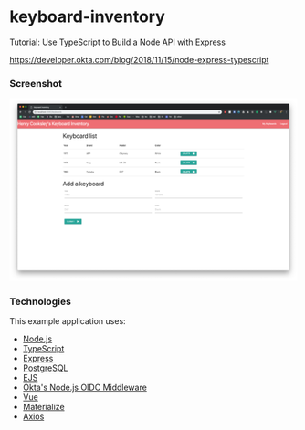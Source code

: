 # keyboard-inventory

Tutorial: Use TypeScript to Build a Node API with Express

https://developer.okta.com/blog/2018/11/15/node-express-typescript

### Screenshot

![Screenshot](screenshot.png)

### Technologies

This example application uses: 

* [Node.js](https://nodejs.org)
* [TypeScript](https://www.typescriptlang.org/)
* [Express](https://expressjs.com/)
* [PostgreSQL](https://www.postgresql.org/)
* [EJS](https://github.com/mde/ejs)
* [Okta's Node.js OIDC Middleware](https://www.npmjs.com/package/@okta/oidc-middleware)
* [Vue](https://vuejs.org/)
* [Materialize](https://materializecss.com/)
* [Axios](https://github.com/axios/axios)
